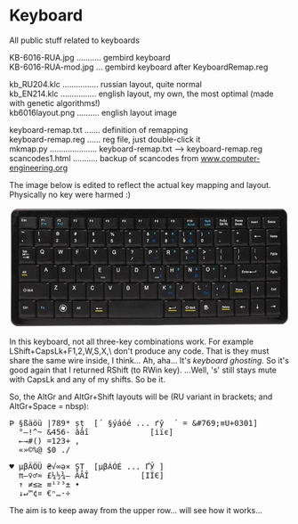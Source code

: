 # Keyboard
All public stuff related to keyboards  

KB-6016-RUA.jpg ........... gembird keyboard  
KB-6016-RUA-mod.jpg ... gembird keyboard after KeyboardRemap.reg  

kb_RU204.klc ................ russian layout, quite normal  
kb_EN214.klc ................ english layout, my own, the most optimal (made with genetic algorithms!)  
kb6016layout.png .......... english layout image  

keyboard-remap.txt ....... definition of remapping  
keyboard-remap.reg ...... reg file, just double-click it  
mkmap.py ..................... keyboard-remap.txt --> keyboard-remap.reg  
scancodes1.html ........... backup of scancodes from www.computer-engineering.org  

The image below is edited to reflect the actual key mapping and layout. Physically no key were harmed :)

![KB-6016-RUA-modified](https://github.com/georgiy-pruss/Keyboard/blob/master/KB-6016-RUA-mod.jpg)

In this keyboard, not all three-key combinations work. For example LShift+CapsLk+F1,2,W,S,X,\\ don't produce any code. That is they must share the same wire inside, I think... Ah, aha... It's _keyboard ghosting_. So it's good again that I returned RShift (to RWin key). ...Well, 's' still stays mute with CapsLk and any of my shifts. So be it.

So, the AltGr and AltGr+Shift layouts will be (RU variant in brackets; and AltGr+Space = nbsp):

<pre>Þ §ßäöü |789* șț  [́  §ýáóé ... ґў  ́  = &amp;#769;≡U+0301]  
  °—!^~ &456- ăâî             [іїє]  
  ←→#() =123+ ,  
  «»©%@ $0_./</pre>  

<pre>♥ µβÄÖÜ ₴√∞ə× ȘȚ  [µβÁÓÉ ... ҐЎ ]  
  π–♀♂≈ £¼½¾– ĂÂÎ           [ІЇЄ]  
  ↑ ≠≤≥ ≡¹²³± •  
  ↓↵™¢¤ €ⁿ…·÷</pre>

The aim is to keep away from the upper row... will see how it works...

